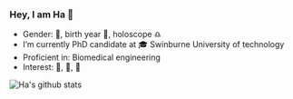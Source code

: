 ### Hey, I am Ha 👋

- Gender: :boy:, birth year :dog:, holoscope :libra:
- I’m currently PhD candidate at :mortar_board: Swinburne University of technology
- Proficient in: Biomedical engineering
- Interest: :guitar:, :musical_note:, :book:


![Ha's github stats](https://github-readme-stats.vercel.app/api?username=habom2310&show_icons=true&theme=onedark&include_all_commits=true&count_private=true)
